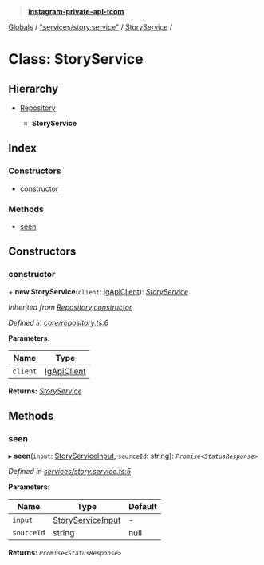 > **[instagram-private-api-tcom](../README.md)**

[Globals](../README.md) / ["services/story.service"](../modules/_services_story_service_.md) / [StoryService](_services_story_service_.storyservice.md) /

# Class: StoryService

## Hierarchy

* [Repository](_core_repository_.repository.md)

  * **StoryService**

## Index

### Constructors

* [constructor](_services_story_service_.storyservice.md#constructor)

### Methods

* [seen](_services_story_service_.storyservice.md#seen)

## Constructors

###  constructor

\+ **new StoryService**(`client`: [IgApiClient](_core_client_.igapiclient.md)): *[StoryService](_services_story_service_.storyservice.md)*

*Inherited from [Repository](_core_repository_.repository.md).[constructor](_core_repository_.repository.md#constructor)*

*Defined in [core/repository.ts:6](https://github.com/cuonglnhust/instagram-private-api-tcom/blob/master/src/core/repository.ts#L6)*

**Parameters:**

Name | Type |
------ | ------ |
`client` | [IgApiClient](_core_client_.igapiclient.md) |

**Returns:** *[StoryService](_services_story_service_.storyservice.md)*

## Methods

###  seen

▸ **seen**(`input`: [StoryServiceInput](../modules/_types_stories_types_.md#storyserviceinput), `sourceId`: string): *`Promise<StatusResponse>`*

*Defined in [services/story.service.ts:5](https://github.com/cuonglnhust/instagram-private-api-tcom/blob/3e16058/src/services/story.service.ts#L5)*

**Parameters:**

Name | Type | Default |
------ | ------ | ------ |
`input` | [StoryServiceInput](../modules/_types_stories_types_.md#storyserviceinput) | - |
`sourceId` | string |  null |

**Returns:** *`Promise<StatusResponse>`*